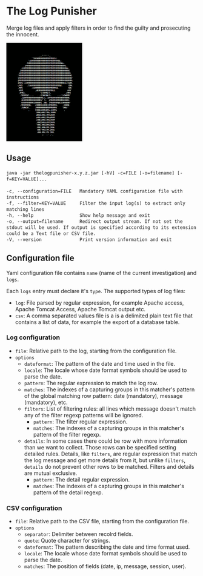 # The Log Punisher

Merge log files and apply filters in order to find the guilty and prosecuting the innocent.

![The Log Punisher](thelogpunisher.png)

## Usage

    java -jar thelogpunisher-x.y.z.jar [-hV] -c=FILE [-o=filename] [-f=KEY=VALUE]...

    -c, --configuration=FILE   Mandatory YAML configuration file with instructions
    -f, --filter=KEY=VALUE     Filter the input log(s) to extract only matching lines
    -h, --help                 Show help message and exit
    -o, --output=filename      Redirect output stream. If not set the stdout will be used. If output is specified according to its extension could be a Text file or CSV file.
    -V, --version              Print version information and exit

## Configuration file

Yaml configuration file contains `name` (name of the current investigation) and `logs`.

Each `logs` entry must declare it's `type`. The supported types of log files:

- `log`: File parsed by regular expression, for example Apache access, Apache Tomcat Access, Apache Tomcat output etc.
- `csv`: A comma separated values file is a is a delimited plain text file that contains a list of data, for example the export of a database table.

### Log configuration

- `file`: Relative path to the log, starting from the configuration file.
- `options`
  - `dateformat`: The pattern of the date and time used in the file.
  - `locale`: The locale whose date format symbols should be used to parse the date.
  - `pattern`: The regular expression to match the log row.
  - `matches`: The indexes of a capturing groups in this matcher's pattern of the global matching row pattern: date (mandatory), message (mandatory), etc.
  - `filters`: List of filtering rules: all lines which message doesn't match any of the filter regexp patterns will be ignored.
    - `pattern`: The filter regular expression.
    - `matches`: The indexes of a capturing groups in this matcher's pattern of the filter regexp.
  - `details`: In some cases there could be row with more information than we want to collect. Those rows can be specified setting detailed rules. Details, like `filters`, are regular expression that match the log message and get more details from it, but unlike `filters`, `details` do not prevent other rows to be matched. Filters and details are mutual exclusive.
    - `pattern`: The detail regular expression.
    - `matches`: The indexes of a capturing groups in this matcher's pattern of the detail regexp.

### CSV configuration

- `file`: Relative path to the CSV file, starting from the configuration file.
- `options`
  - `separator`: Delimiter between recolrd fields.
  - `quote`: Quote character for strings.
  - `dateformat`: The pattern describing the date and time format used.
  - `locale`: The locale whose date format symbols should be used to parse the date.
  - `matches`: The position of fields (date, ip, message, session, user).